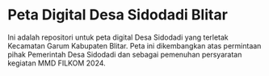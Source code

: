 # Peta Digital Desa Sidodadi Blitar
Ini adalah repositori untuk peta digital Desa Sidodadi yang terletak Kecamatan Garum Kabupaten Blitar. Peta ini dikembangkan atas permintaan pihak Pemerintah Desa Sidodadi dan sebagai pemenuhan persyaratan kegiatan MMD FILKOM 2024.